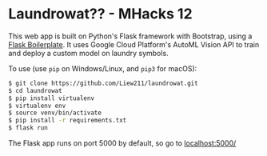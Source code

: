 # Laundrowat?? - MHacks 12

This web app is built on Python's Flask framework with Bootstrap, using a [Flask Boilerplate](https://github.com/realpython/flask-boilerplate).  It uses Google Cloud Platform's AutoML Vision API to train and deploy a custom model on laundry symbols.

To use (use `pip` on Windows/Linux, and `pip3` for macOS):
```bash
$ git clone https://github.com/Liew211/laundrowat.git
$ cd laundrowat
$ pip install virtualenv
$ virtualenv env
$ source venv/bin/activate
$ pip install -r requirements.txt
$ flask run 
```
The Flask app runs on port 5000 by default, so go to [localhost:5000/](localhost:5000/)
